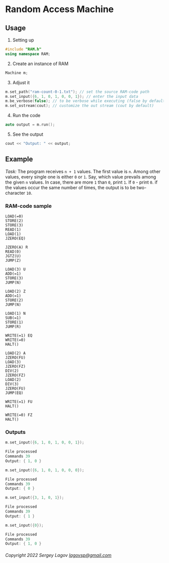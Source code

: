 # Random Access Machine

## Usage

1. Setting up

```cpp
#include "RAM.h"
using namespace RAM;
```

2. Create an instance of RAM

```cpp
Machine m;
```

3. Adjust it

```cpp
m.set_path("ram-count-0-1.txt"); // set the source RAM-code path
m.set_input({6, 1, 0, 1, 0, 0, 1}); // enter the input data
m.be_verbose(false); // to be verbose while executing (false by default)
m.set_ostream(cout); // customize the out stream (cout by default)
```

4. Run the code

```cpp
auto output = m.run();
```

5. See the output

```cpp
cout << "Output: " << output;
```

## Example

*Task:*
The program receives `n + 1` values. The first value is `n`. Among other values, every single one is either `0` or `1`.
Say, which value prevails among the given `n` values. In case, there are more `1` than `0`, print `1`. If `0` -
print `0`. if the values occur the same number of times, the output is to be two-character `10`.

### RAM-code sample

```
LOAD(=0)
STORE(2)
STORE(3)
READ(1)
LOAD(1)
JZERO(EQ)

JZERO(A) R
READ(0)
JGTZ(U)
JUMP(Z)

LOAD(3) U
ADD(=1)
STORE(3)
JUMP(N)

LOAD(2) Z
ADD(=1)
STORE(2)
JUMP(N)

LOAD(1) N
SUB(=1)
STORE(1)
JUMP(R)

WRITE(=1) EQ
WRITE(=0)
HALT()

LOAD(2) A
JZERO(FU)
LOAD(3)
JZERO(FZ)
DIV(2)
JZERO(FZ)
LOAD(2)
DIV(3)
JZERO(FU)
JUMP(EQ)

WRITE(=1) FU
HALT()

WRITE(=0) FZ
HALT()
```

### Outputs

```cpp
m.set_input({6, 1, 0, 1, 0, 0, 1});

File processed
Commands 39
Output: { 1, 0 }
```

```cpp
m.set_input({6, 1, 0, 1, 0, 0, 0});

File processed
Commands 39
Output: { 0 }
```

```cpp
m.set_input({3, 1, 0, 1});

File processed
Commands 39
Output: { 1 }
```

```cpp
m.set_input({0});

File processed
Commands 39
Output: { 1, 0 }
```

###### Copyright 2022 Sergey Lagov lagovsp@gmail.com
